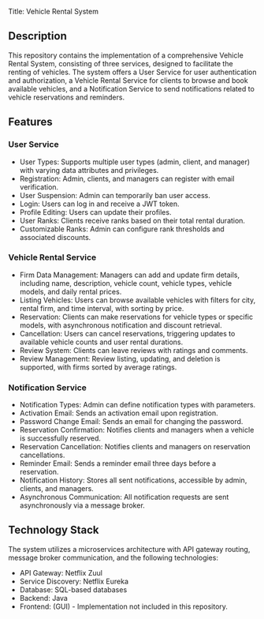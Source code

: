 Title: Vehicle Rental System

## Description

This repository contains the implementation of a comprehensive Vehicle Rental System, consisting of three services, designed to facilitate the renting of vehicles. The system offers a User Service for user authentication and authorization, a Vehicle Rental Service for clients to browse and book available vehicles, and a Notification Service to send notifications related to vehicle reservations and reminders.

## Features

### User Service
- User Types: Supports multiple user types (admin, client, and manager) with varying data attributes and privileges.
- Registration: Admin, clients, and managers can register with email verification.
- User Suspension: Admin can temporarily ban user access.
- Login: Users can log in and receive a JWT token.
- Profile Editing: Users can update their profiles.
- User Ranks: Clients receive ranks based on their total rental duration.
- Customizable Ranks: Admin can configure rank thresholds and associated discounts.

### Vehicle Rental Service
- Firm Data Management: Managers can add and update firm details, including name, description, vehicle count, vehicle types, vehicle models, and daily rental prices.
- Listing Vehicles: Users can browse available vehicles with filters for city, rental firm, and time interval, with sorting by price.
- Reservation: Clients can make reservations for vehicle types or specific models, with asynchronous notification and discount retrieval.
- Cancellation: Users can cancel reservations, triggering updates to available vehicle counts and user rental durations.
- Review System: Clients can leave reviews with ratings and comments.
- Review Management: Review listing, updating, and deletion is supported, with firms sorted by average ratings.

### Notification Service
- Notification Types: Admin can define notification types with parameters.
- Activation Email: Sends an activation email upon registration.
- Password Change Email: Sends an email for changing the password.
- Reservation Confirmation: Notifies clients and managers when a vehicle is successfully reserved.
- Reservation Cancellation: Notifies clients and managers on reservation cancellations.
- Reminder Email: Sends a reminder email three days before a reservation.
- Notification History: Stores all sent notifications, accessible by admin, clients, and managers.
- Asynchronous Communication: All notification requests are sent asynchronously via a message broker.

## Technology Stack

The system utilizes a microservices architecture with API gateway routing, message broker communication, and the following technologies:
- API Gateway: Netflix Zuul
- Service Discovery: Netflix Eureka
- Database: SQL-based databases
- Backend: Java
- Frontend: (GUI) - Implementation not included in this repository.
